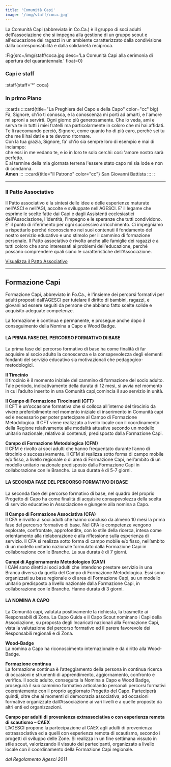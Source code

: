 ```yaml
---
title: 'Comunità Capi'
image: '/img/staff/coca.jpg'
---
```


La Comunità Capi (abbreviata in Co.Ca.) è il gruppo di soci adulti dell'associazione che si impegna alla gestione di un gruppo scout e all'educazione dei ragazzi in un ambiente caratterizzato dalla condivisione dalla corresponsabilità e dalla solidarietà reciproca.

:Fig{src=/img/staff/coca.jpg desc='La Comunità Capi alla cerimonia di apertura del quarantennale.' float=0}

### Capi e staff

:staff{staff='*' coca}

### In primo Piano

::cards
:::card{title="La Preghiera del Capo e della Capo" color="cc" big}
Fà, Signore, ch'io ti conosca, e la conoscenza mi porti ad amarti, e l'amore mi sproni a servirti. Ogni giorno più generosamente. Che io veda, ami e serva te in tutti i miei fratelli ma particolarmente in coloro che mi hai affidati. Te li raccomando perciò, Signore, come quanto ho di più caro, perché sei tu che me li hai dati e a te devono ritornare.  
Con la tua grazia, Signore, fa' ch'io sia sempre loro di esempio e mai di inciampo:  
che essi in me vedano te, e io in loro te solo cerchi: così 'amore nostro sarà perfetto.  
E al termine della mia giornata terrena l'essere stato capo mi sia lode e non di condanna.  
__Amen__
:::
:::card{title="Il Patrono" color="cc"}
San Giovanni Battista
:::
::

---

### Il Patto Associativo

Il Patto associativo è la sintesi delle idee e delle esperienze maturate nell'ASCI e nell'AGI, accolte e sviluppate nell'AGESCI.
E' il legame che esprime le scelte fatte dai Capi e dagli Assistenti ecclesiastici dell'Associazione, l'identità, l'impegno e le speranze che tutti condividono. E' il punto di riferimento per ogni successivo arricchimento.
Ci impegniamo a rispettarlo perché riconosciamo nei suoi contenuti il fondamento del nostro servizio educativo e uno stimolo per il cammino di formazione personale.
Il Patto associativo è rivolto anche alle famiglie dei ragazzi e a tutti coloro che sono interessati ai problemi dell'educazione, perché possano comprendere quali siano le caratteristiche dell'Associazione.


 [Visualizza il Patto Associativo](https://www.agesci.it/?wpfb_dl=2082)

---

## Formazione Capi 

Formazione Capi, abbreviato in Fo.Ca., è l'insieme dei percorsi formativi per adulti proposti dall'AGESCI per tutelare il diritto di bambini, ragazzi, e giovani ad essere seguiti da persone che abbiano fatto scelte solide e acquisito adeguate competenze.

La formazione è continua e permanente, e prosegue anche dopo il conseguimento della Nomina a Capo e Wood Badge.

#### LA PRIMA FASE DEL PERCORSO FORMATIVO DI BASE
La prima fase del percorso formativo di base ha come finalità di far acquisire al socio adulto la conoscenza e la consapevolezza degli elementi fondanti del servizio educativo sia motivazionali che pedagogico-metodologici.

**Il Tirocinio**  
Il tirocinio è il momento iniziale del cammino di formazione del socio adulto.
Tale periodo, indicativamente della durata di 12 mesi, si avvia nel momento in cui l’adulto inserito in una Comunità capi,comincia il suo servizio in unità.

**Il Campo di Formazione Tirocinanti (CFT)**  
Il CFT è un’occasione formativa che si colloca all’interno del tirocinio da vivere preferibilmente nel momento iniziale di inserimento in Comunità capi ed è necessario per poter partecipare al Campo di Formazione Metodologica.
Il CFT viene realizzato a livello locale con il coordinamento della Regione relativamente alle modalità attuative secondo un modello unitario nazionale, relativo ai contenuti, predisposto dalla Formazione Capi.

**Campo di Formazione Metodologica (CFM)**  
Il CFM è rivolto ai soci adulti che hanno frequentato durante l’anno di tirocinio o successivamente.
Il CFM si realizza sotto forma di campo mobile e/o fisso, a livello regionale o di area di Formazione Capi, nell’ambito di un modello unitario nazionale predisposto dalla Formazione Capi in collaborazione con le Branche.
La sua durata è di 5-7 giorni.

#### LA SECONDA FASE DEL PERCORSO FORMATIVO DI BASE

La seconda fase del percorso formativo di base, nel quadro del proprio Progetto di Capo ha come finalità di acquisire consapevolezza della scelta di servizio educativo in Associazione e giungere alla nomina a Capo.

**Il Campo di Formazione Associativa (CFA)**  
Il CFA è rivolto ai soci adulti che hanno concluso da almeno 10 mesi la prima fase del percorso formativo di base. Nel CFA le competenze vengono esplorate, confrontate, approfondite, con lo stile della ricerca, intesa come orientamento alla rielaborazione e alla riflessione sulla esperienza di servizio.
Il CFA si realizza sotto forma di campo mobile e/o fisso, nell’ambito di un modello unitario nazionale formulato dalla Formazione Capi in collaborazione con le Branche.
La sua durata è di 7 giorni.

**Campi di Aggiornamento Metodologico (CAM)**  
I CAM sono diretti ai soci adulti che intendono prestare servizio in una Branca diversa da quella del Campo di Formazione Metodologica.
Essi sono organizzati su base regionale o di area di Formazione Capi, su un modello unitario predisposto a livello nazionale dalla Formazione Capi, in collaborazione con le Branche.
Hanno durata di 3 giorni.

#### LA NOMINA A CAPO  

La Comunità capi, valutata positivamente la richiesta, la trasmette ai Responsabili di Zona.
La Capo Guida e il Capo Scout nominano i Capi della Associazione, su proposta degli Incaricati nazionali alla Formazione Capi, vista la valutazione del percorso formativo ed il parere favorevole dei Responsabili regionali e di Zona.

**Wood-Badge**  
La nomina a Capo ha riconoscimento internazionale e dà diritto alla Wood-Badge.

**Formazione continua**  
La formazione continua è l’atteggiamento della persona in continua ricerca di occasioni e strumenti di apprendimento, aggiornamento, confronto e verifica.
Il socio adulto, conseguita la Nomina a Capo e Wood Badge, proseguirà il suo cammino formativo articolando personali percorsi formativi coerentemente con il proprio aggiornato Progetto del Capo. Parteciperà quindi, oltre che ai momenti di democrazia associativa, ad occasioni formative organizzate dall’Associazione ai vari livelli e a quelle proposte da altri enti ed organizzazioni.

**Campo per adulti di provenienza extrassociativa o con esperienza remota di scautismo – CAEX**  
L’AGESCI propone la partecipazione al CAEX agli adulti di provenienza extrassociativa ed a quelli con esperienza remota di scautismo, secondo i progetti di sviluppo delle Zone.
Si realizza in un fine settimana vissuto in stile scout, valorizzando il vissuto dei partecipanti, organizzato a livello locale con il coordinamento della Formazione Capi regionale.

_dal Regolamento Agesci 2011_